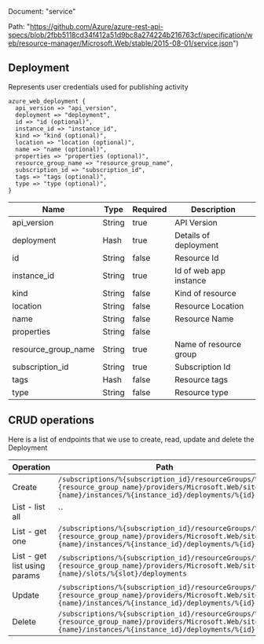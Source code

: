 Document: "service"


Path: "https://github.com/Azure/azure-rest-api-specs/blob/2fbb5118cd34f412a51d9bc8a274224b216763cf/specification/web/resource-manager/Microsoft.Web/stable/2015-08-01/service.json")

## Deployment

Represents user credentials used for publishing activity

```puppet
azure_web_deployment {
  api_version => "api_version",
  deployment => "deployment",
  id => "id (optional)",
  instance_id => "instance_id",
  kind => "kind (optional)",
  location => "location (optional)",
  name => "name (optional)",
  properties => "properties (optional)",
  resource_group_name => "resource_group_name",
  subscription_id => "subscription_id",
  tags => "tags (optional)",
  type => "type (optional)",
}
```

| Name        | Type           | Required       | Description       |
| ------------- | ------------- | ------------- | ------------- |
|api_version | String | true | API Version |
|deployment | Hash | true | Details of deployment |
|id | String | false | Resource Id |
|instance_id | String | true | Id of web app instance |
|kind | String | false | Kind of resource |
|location | String | false | Resource Location |
|name | String | false | Resource Name |
|properties | String | false |  |
|resource_group_name | String | true | Name of resource group |
|subscription_id | String | true | Subscription Id |
|tags | Hash | false | Resource tags |
|type | String | false | Resource type |



## CRUD operations

Here is a list of endpoints that we use to create, read, update and delete the Deployment

| Operation | Path | Verb | Description | OperationID |
| ------------- | ------------- | ------------- | ------------- | ------------- |
|Create|`/subscriptions/%{subscription_id}/resourceGroups/%{resource_group_name}/providers/Microsoft.Web/sites/%{name}/instances/%{instance_id}/deployments/%{id}`|Put||Sites_CreateInstanceDeployment|
|List - list all|``||||
|List - get one|`/subscriptions/%{subscription_id}/resourceGroups/%{resource_group_name}/providers/Microsoft.Web/sites/%{name}/instances/%{instance_id}/deployments/%{id}`|Get||Sites_GetInstanceDeployment|
|List - get list using params|`/subscriptions/%{subscription_id}/resourceGroups/%{resource_group_name}/providers/Microsoft.Web/sites/%{name}/slots/%{slot}/deployments`|Get||Sites_GetDeploymentsSlot|
|Update|`/subscriptions/%{subscription_id}/resourceGroups/%{resource_group_name}/providers/Microsoft.Web/sites/%{name}/instances/%{instance_id}/deployments/%{id}`|Put||Sites_CreateInstanceDeployment|
|Delete|`/subscriptions/%{subscription_id}/resourceGroups/%{resource_group_name}/providers/Microsoft.Web/sites/%{name}/instances/%{instance_id}/deployments/%{id}`|Delete||Sites_DeleteInstanceDeployment|

